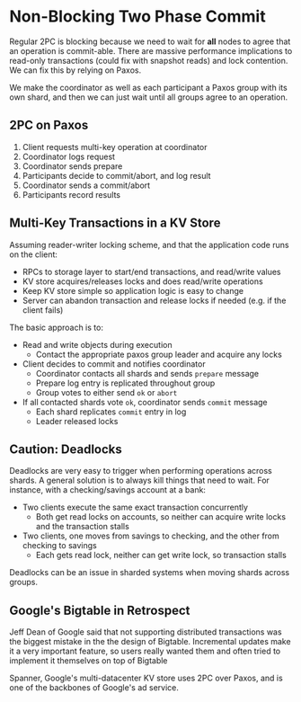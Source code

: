 # Non-Blocking Two Phase Commit

Regular 2PC is blocking because we need to wait for **all** nodes to agree that an operation is commit-able. There are massive performance implications to read-only transactions (could fix with snapshot reads) and lock contention. We can fix this by relying on Paxos.

We make the coordinator as well as each participant a Paxos group with its own shard, and then we can just wait until all groups agree to an operation.

## 2PC on Paxos

1. Client requests multi-key operation at coordinator
2. Coordinator logs request
3. Coordinator sends prepare
4. Participants decide to commit/abort, and log result
5. Coordinator sends a commit/abort
6. Participants record results

## Multi-Key Transactions in a KV Store

Assuming reader-writer locking scheme, and that the application code runs on the client:

- RPCs to storage layer to start/end transactions, and read/write values
- KV store acquires/releases locks and does read/write operations
- Keep KV store simple so application logic is easy to change
- Server can abandon transaction and release locks if needed (e.g. if the client fails)

The basic approach is to:

- Read and write objects during execution
  - Contact the appropriate paxos group leader and acquire any locks
- Client decides to commit and notifies coordinator
  - Coordinator contacts all shards and sends `prepare` message
  - Prepare log entry is replicated throughout group
  - Group votes to either send `ok` or `abort`
- If all contacted shards vote `ok`, coordinator sends `commit` message
  - Each shard replicates `commit` entry in log
  - Leader released locks

## Caution: Deadlocks

Deadlocks are very easy to trigger when performing operations across shards. A general solution is to always kill things that need to wait. For instance, with a checking/savings account at a bank:

- Two clients execute the same exact transaction concurrently
  - Both get read locks on accounts, so neither can acquire write locks and the transaction stalls
- Two clients, one moves from savings to checking, and the other from checking to savings
  - Each gets read lock, neither can get write lock, so transaction stalls

Deadlocks can be an issue in sharded systems when moving shards across groups.

## Google's Bigtable in Retrospect

Jeff Dean of Google said that not supporting distributed transactions was the biggest mistake in the the design of Bigtable. Incremental updates make it a very important feature, so users really wanted them and often tried to implement it themselves on top of Bigtable

Spanner, Google's multi-datacenter KV store uses 2PC over Paxos, and is one of the backbones of Google's ad service.
